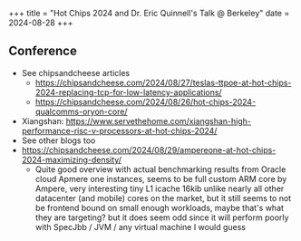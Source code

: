 +++
title = "Hot Chips 2024 and Dr. Eric Quinnell's Talk @ Berkeley"
date = 2024-08-28
+++

## Conference

- See chipsandcheese articles
  - https://chipsandcheese.com/2024/08/27/teslas-ttpoe-at-hot-chips-2024-replacing-tcp-for-low-latency-applications/
  - https://chipsandcheese.com/2024/08/26/hot-chips-2024-qualcomms-oryon-core/
- Xiangshan: https://www.servethehome.com/xiangshan-high-performance-risc-v-processors-at-hot-chips-2024/
- See other blogs too
- https://chipsandcheese.com/2024/08/29/ampereone-at-hot-chips-2024-maximizing-density/
  - Quite good overview with actual benchmarking results from Oracle cloud Apmere one instances, seems to be full custom ARM core by Ampere, very interesting tiny L1 icache 16kib unlike nearly all other datacenter (and mobile) cores on the market, but it still seems to not be frontend bound on small enough workloads, maybe that's what they are targeting? but it does seem odd since it will perform poorly with SpecJbb / JVM / any virtual machine I would guess

